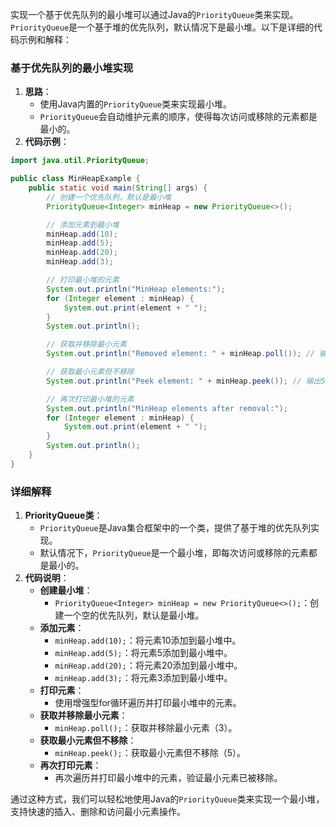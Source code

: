 实现一个基于优先队列的最小堆可以通过Java的`PriorityQueue`类来实现。`PriorityQueue`是一个基于堆的优先队列，默认情况下是最小堆。以下是详细的代码示例和解释：

### 基于优先队列的最小堆实现

1. **思路**：
    - 使用Java内置的`PriorityQueue`类来实现最小堆。
    - `PriorityQueue`会自动维护元素的顺序，使得每次访问或移除的元素都是最小的。
2. **代码示例**：

```java
import java.util.PriorityQueue;  

public class MinHeapExample {  
    public static void main(String[] args) {  
        // 创建一个优先队列，默认是最小堆  
        PriorityQueue<Integer> minHeap = new PriorityQueue<>();  

        // 添加元素到最小堆  
        minHeap.add(10);  
        minHeap.add(5);  
        minHeap.add(20);  
        minHeap.add(3);  

        // 打印最小堆的元素  
        System.out.println("MinHeap elements:");  
        for (Integer element : minHeap) {  
            System.out.print(element + " ");  
        }  
        System.out.println();  

        // 获取并移除最小元素  
        System.out.println("Removed element: " + minHeap.poll()); // 输出3  

        // 获取最小元素但不移除  
        System.out.println("Peek element: " + minHeap.peek()); // 输出5  

        // 再次打印最小堆的元素  
        System.out.println("MinHeap elements after removal:");  
        for (Integer element : minHeap) {  
            System.out.print(element + " ");  
        }  
        System.out.println();  
    }  
}
```

### 详细解释

1. **PriorityQueue类**：
    - `PriorityQueue`是Java集合框架中的一个类，提供了基于堆的优先队列实现。
    - 默认情况下，`PriorityQueue`是一个最小堆，即每次访问或移除的元素都是最小的。
2. **代码说明**：
    - **创建最小堆**：
        - `PriorityQueue<Integer> minHeap = new PriorityQueue<>();`：创建一个空的优先队列，默认是最小堆。
    - **添加元素**：
        - `minHeap.add(10);`：将元素10添加到最小堆中。
        - `minHeap.add(5);`：将元素5添加到最小堆中。
        - `minHeap.add(20);`：将元素20添加到最小堆中。
        - `minHeap.add(3);`：将元素3添加到最小堆中。
    - **打印元素**：
        - 使用增强型for循环遍历并打印最小堆中的元素。
    - **获取并移除最小元素**：
        - `minHeap.poll();`：获取并移除最小元素（3）。
    - **获取最小元素但不移除**：
        - `minHeap.peek();`：获取最小元素但不移除（5）。
    - **再次打印元素**：
        - 再次遍历并打印最小堆中的元素，验证最小元素已被移除。

通过这种方式，我们可以轻松地使用Java的`PriorityQueue`类来实现一个最小堆，支持快速的插入、删除和访问最小元素操作。
